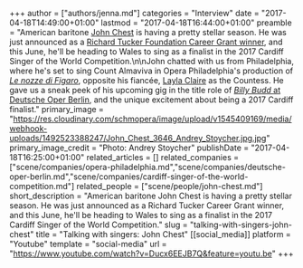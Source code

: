 +++
author = ["authors/jenna.md"]
categories = "Interview"
date = "2017-04-18T14:49:00+01:00"
lastmod = "2017-04-18T16:44:00+01:00"
preamble = "American baritone [John Chest](/scene/people/john-chest/) is having a pretty stellar season. He was just announced as a [Richard Tucker Foundation Career Grant winner](http://richardtucker.org/), and this June, he'll be heading to Wales to sing as a finalist in the 2017 Cardiff Singer of the World Competition.\n\nJohn chatted with us from Philadelphia, where he's set to sing Count Almaviva in Opera Philadelphia's production of [*Le nozze di Figaro*](https://www.operaphila.org/whats-on/on-stage-2016-2017/figaro/), opposite his fiancée, [Layla Claire](/talking-with-singers-layla-claire/) as the Countess. He gave us a sneak peek of his upcoming gig in the title role of [*Billy Budd* at Deutsche Oper Berlin](https://www.deutscheoperberlin.de/en_EN/calendar/billy-budd.13757122), and the unique excitement about being a 2017 Cardiff finalist."
primary_image = "https://res.cloudinary.com/schmopera/image/upload/v1545409169/media/webhook-uploads/1492523388247/John_Chest_3646_Andrey_Stoycher.jpg.jpg"
primary_image_credit = "Photo: Andrey Stoycher"
publishDate = "2017-04-18T16:25:00+01:00"
related_articles = []
related_companies = ["scene/companies/opera-philadelphia.md","scene/companies/deutsche-oper-berlin.md","scene/companies/cardiff-singer-of-the-world-competition.md"]
related_people = ["scene/people/john-chest.md"]
short_description = "American baritone John Chest is having a pretty stellar season. He was just announced as a Richard Tucker Career Grant winner, and this June, he&#039;ll be heading to Wales to sing as a finalist in the 2017 Cardiff Singer of the World Competition."
slug = "talking-with-singers-john-chest"
title = "Talking with singers: John Chest"
[[social_media]]
platform = "Youtube"
template = "social-media"
url = "https://www.youtube.com/watch?v=Ducx6EEJB7Q&feature=youtu.be"
+++


